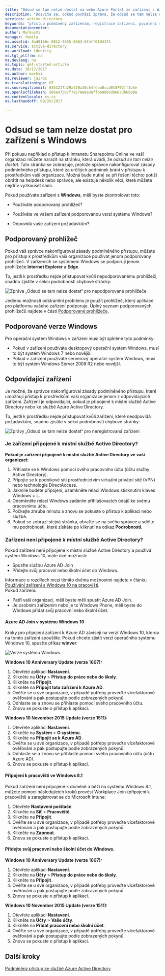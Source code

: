 ```yaml
---
title: "Odsud se tam nelze dostat na webu Azure Portal ze zařízení s Windows | Dokumentace Microsoftu"
description: "Dozvíte se, odkud pochází zpráva, že odsud se tam nelze dostat, a co můžete zkontrolovat, aby se vám toto dialogové okno nezobrazovalo."
services: active-directory
keywords: "přístup podmíněný zařízením, registrace zařízení, povolení registrace zařízení, registrace zařízení a MDM"
documentationcenter: 
author: MarkusVi
manager: femila
ms.assetid: 8ad0156c-0812-4855-8563-6fbff6194174
ms.service: active-directory
ms.workload: identity
ms.tgt_pltfrm: na
ms.devlang: na
ms.topic: get-started-article
ms.date: 10/17/2017
ms.author: markvi
ms.reviewer: jairoc
ms.translationtype: HT
ms.sourcegitcommit: 8351217a29af20a10c64feba8ccd015702ff1b4e
ms.openlocfilehash: d86e47507f7a578e8a0affb690b6d96673b6b69a
ms.contentlocale: cs-cz
ms.lasthandoff: 08/29/2017

---
```

# <a name="you-cant-get-there-from-here-on-a-windows-device"></a>Odsud se tam nelze dostat pro zařízení s Windows

Při pokusu například o přístup k intranetu Sharepointu Online ve vaší organizaci můžete narazit na stránku, která uvádí, že *odsud se tam nelze dostat*. Tato stránka se zobrazuje, protože správce nakonfiguroval zásady podmíněného přístupu, které za určitých podmínek brání v přístupu k prostředkům vaší organizace. Možná bude nutné se při řešení těchto potíží obrátit na helpdesk nebo správce, ale existuje několik věcí, které můžete nejdřív vyzkoušet sami.

Pokud používáte zařízení s **Windows**, měli byste zkontrolovat toto:

- Používáte podporovaný prohlížeč?

- Používáte ve vašem zařízení podporovanou verzi systému Windows?

- Odpovídá vaše zařízení požadavkům?






## <a name="supported-browser"></a>Podporovaný prohlížeč

Pokud váš správce nakonfiguroval zásady podmíněného přístupu, můžete pro přístup k prostředkům vaší organizace používat jenom podporovaný prohlížeč. V zařízeních se systémem Windows se podporují jenom prohlížeče **Internet Explorer** a **Edge**.

To, jestli k prostředku nejde přistupovat kvůli nepodporovanému prohlížeči, snadno zjistíte v sekci podrobností chybové stránky:

![Zpráva „Odsud se tam nelze dostat“ pro nepodporované prohlížeče](./media/active-directory-conditional-access-device-remediation/02.png "Scénář")

Jedinou možností odstranění problému je použít prohlížeč, který aplikace pro platformu vašeho zařízení podporuje. Úplný seznam podporovaných prohlížečů najdete v části [Podporované prohlížeče](active-directory-conditional-access-supported-apps.md).  


## <a name="supported-versions-of-windows"></a>Podporované verze Windows

Pro operační systém Windows v zařízení musí být splněné tyto podmínky: 

- Pokud v zařízení používáte desktopový operační systém Windows, musí to být systém Windows 7 nebo novější.
- Pokud v zařízení používáte serverový operační systém Windows, musí to být systém Windows Server 2008 R2 nebo novější. 


## <a name="compliant-device"></a>Odpovídající zařízení

Je možné, že správce nakonfiguroval zásady podmíněného přístupu, které umožňují přístup k prostředkům vaší organizace jenom z odpovídajících zařízení. Zařízení je odpovídající, pokud je připojené k místní službě Active Directory nebo ke službě Azure Active Directory.

To, jestli k prostředku nejde přistupovat kvůli zařízení, které neodpovídá požadavkům, snadno zjistíte v sekci podrobností chybové stránky:
 
![Zprávy „Odsud se tam nelze dostat“ pro neregistrovaná zařízení](./media/active-directory-conditional-access-device-remediation/01.png "Scénář")


### <a name="is-your-device-joined-to-an-on-premises-active-directory"></a>Je zařízení připojené k místní službě Active Directory?

**Pokud je zařízení připojené k místní službě Active Directory ve vaší organizaci:**

1. Přihlaste se k Windows pomocí svého pracovního účtu (účtu služby Active Directory).
2. Připojte se k podnikové síti prostřednictvím virtuální privátní sítě (VPN) nebo technologie DirectAccess.
3. Jakmile budete připojeni, uzamkněte relaci Windows stisknutím kláves Windows + L.
4. Odemkněte relaci Windows zadáním přihlašovacích údajů ke svému pracovnímu účtu.
5. Počkejte zhruba minutu a znovu se pokuste o přístup k aplikaci nebo službě.
6. Pokud se zobrazí stejná stránka, obraťte se na svého správce a sdělte mu podrobnosti, které získáte po kliknutí na odkaz **Podrobnosti**.


### <a name="is-your-device-not-joined-to-an-on-premises-active-directory"></a>Zařízení není připojené k místní službě Active Directory?

Pokud zařízení není připojené k místní službě Active Directory a používá systém Windows 10, máte dvě možnosti:

* Spusťte službu Azure AD Join
* Přidejte svůj pracovní nebo školní účet do Windows.

Informace o rozdílech mezi těmito dvěma možnostmi najdete v článku [Používání zařízení s Windows 10 na pracovišti](active-directory-azureadjoin-windows10-devices.md).  
Pokud zařízení:

- Patří vaší organizaci, měli byste měli spustit Azure AD Join.
- Je osobním zařízením nebo je to Windows Phone, měli byste do Windows přidat svůj pracovní nebo školní účet. 



#### <a name="azure-ad-join-on-windows-10"></a>Azure AD Join v systému Windows 10

Kroky pro připojení zařízení k Azure AD závisejí na verzi Windows 10, kterou na tomto zařízení spouštíte. Pokud chcete zjistit verzi operačního systému Windows 10, spusťte příkaz **winver**: 

![Verze systému Windows](./media/active-directory-conditional-access-device-remediation/03.png )


**Windows 10 Anniversary Update (verze 1607):**

1. Otevřete aplikaci **Nastavení**.
2. Klikněte na **Účty**  >  **Přístup do práce nebo do školy**.
3. Klikněte na **Připojit**.
4. Klikněte na **Připojit toto zařízení k Azure AD**.
5. Ověřte se u své organizace, v případě potřeby proveďte vícefaktorové ověřování a pak postupujte podle zobrazených pokynů.
6. Odhlaste se a znovu se přihlaste pomocí svého pracovního účtu.
7. Znovu se pokuste o přístup k aplikaci.

**Windows 10 November 2015 Update (verze 1511):**

1. Otevřete aplikaci **Nastavení**.
2. Klikněte na **Systém**  >  **O systému**.
3. Klikněte na **Připojit se k Azure AD**.
4. Ověřte se u své organizace, v případě potřeby proveďte vícefaktorové ověřování a pak postupujte podle zobrazených pokynů.
5. Odhlaste se a znovu se přihlaste pomocí svého pracovního účtu (účtu Azure AD).
6. Znovu se pokuste o přístup k aplikaci.


#### <a name="workplace-join-on-windows-81"></a>Připojení k pracovišti ve Windows 8.1

Pokud zařízení není připojené k doméně a běží na systému Windows 8.1, můžete pomocí následujících kroků provést Workplace Join (připojení k pracovišti) a zaregistrovat se do Microsoft Intune:

1. Otevřete **Nastavení počítače**.
2. Klikněte na **Síť**  >  **Pracoviště**.
3. Klikněte na **Připojit**.
4. Ověřte se u své organizace, v případě potřeby proveďte vícefaktorové ověřování a pak postupujte podle zobrazených pokynů.
5. Klikněte na **Zapnout**.
6. Znovu se pokuste o přístup k aplikaci.



#### <a name="add-your-work-or-school-account-to-windows"></a>Přidejte svůj pracovní nebo školní účet do Windows. 


**Windows 10 Anniversary Update (verze 1607):**

1. Otevřete aplikaci **Nastavení**.
2. Klikněte na **Účty**  >  **Přístup do práce nebo do školy**.
3. Klikněte na **Připojit**.
4. Ověřte se u své organizace, v případě potřeby proveďte vícefaktorové ověřování a pak postupujte podle zobrazených pokynů.
5. Znovu se pokuste o přístup k aplikaci.


**Windows 10 November 2015 Update (verze 1511):**

1. Otevřete aplikaci **Nastavení**.
2. Klikněte na **Účty**  >  **Vaše účty**.
3. Klikněte na **Přidat pracovní nebo školní účet**.
4. Ověřte se u své organizace, v případě potřeby proveďte vícefaktorové ověřování a pak postupujte podle zobrazených pokynů.
5. Znovu se pokuste o přístup k aplikaci.





## <a name="next-steps"></a>Další kroky
[Podmíněný přístup ke službě Azure Active Directory](active-directory-conditional-access.md)


